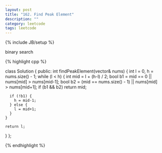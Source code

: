 ```yaml
---
layout: post
title: "162. Find Peak Element"
description: ""
category: leetcode
tags: leetcode
---
```

{% include JB/setup %}

binary search

{% highlight cpp %}

class Solution {
public:
  int findPeakElement(vector<int>& nums) {
    int l = 0, h = nums.size() - 1;
    while (l < h) {
      int mid = l + (h-l) / 2;
      bool b1 = mid == 0 || nums[mid] > nums[mid-1];
      bool b2 = (mid == nums.size() - 1) || nums[mid] > nums[mid+1];
      if (b1 && b2) return mid;
      
      if (!b1) {
        h = mid-1;
      } else {
        l = mid+1;
      }
    }
    
    return l;
  }
};

{% endhighlight %}